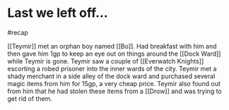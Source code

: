 # Last we left off...
#recap

[[Teymir]] met an orphan boy named [[Bo]]. Had breakfast with him and then gave him 1gp to keep an eye out on things around the [[Dock Ward]] while Teymir is gone. Teymir saw a couple of [[Everwatch Knights]] escorting a robed prisoner into the inner wards of the city. Teymir met a shady merchant in a side alley of the dock ward and purchased several magic items from him for 15gp, a very cheap price. Teymir also found out from him that he had stolen these items from a [[Drow]] and was trying to get rid of them.
